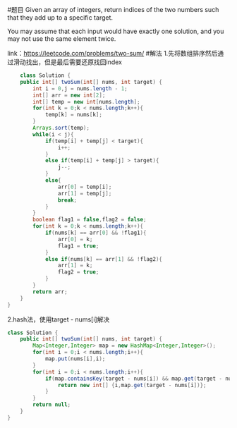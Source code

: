 #题目
Given an array of integers, return indices of the two numbers such that they add up to a specific target.

You may assume that each input would have exactly one solution, and you may not use the same element twice.

link：https://leetcode.com/problems/two-sum/
#解法
1.先将数组排序然后通过滑动找出，但是最后需要还原找回index
```java    
	class Solution {
    public int[] twoSum(int[] nums, int target) {
        int i = 0,j = nums.length - 1;
        int[] arr = new int[2];
        int[] temp = new int[nums.length];
        for(int k = 0;k < nums.length;k++){
            temp[k] = nums[k];
        }
        Arrays.sort(temp);
        while(i < j){
            if(temp[i] + temp[j] < target){
                i++;
            }
            else if(temp[i] + temp[j] > target){
                j--;
            }
            else{
                arr[0] = temp[i];
                arr[1] = temp[j];
                break;
            }
        }
        boolean flag1 = false,flag2 = false;
        for(int k = 0;k < nums.length;k++){
            if(nums[k] == arr[0] && !flag1){
                arr[0] = k;
                flag1 = true;
            }
            else if(nums[k] == arr[1] && !flag2){
                arr[1] = k;
                flag2 = true;
            }           
        }
        return arr;
    }
}
```
2.hash法，使用target - nums[i]解决
```java
class Solution {
    public int[] twoSum(int[] nums, int target) {
        Map<Integer,Integer> map = new HashMap<Integer,Integer>();
        for(int i = 0;i < nums.length;i++){
            map.put(nums[i],i);
        }
        for(int i = 0;i < nums.length;i++){
            if(map.containsKey(target - nums[i]) && map.get(target - nums[i]) != i){
                return new int[] {i,map.get(target - nums[i])};
            }
        }
        return null;
    }
}
```